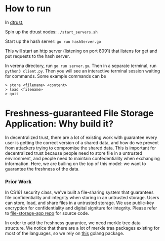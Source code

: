 # How to run
In [dtrust](https://github.com/dtrust-project/dtrust), 

Spin up the dtrust nodes: `./start_servers.sh`

Start up the hash server: `go run hashServer.go`

This will start an http server (listening on port 8091) that listens for get and put requests to the hash server.

In verena directory, run `go run server.go`. 
Then in a separate terminal, run `python3 client.py`. Then you will see an interactive terminal session waiting for commands. Some example commands can be 
```
> store <filename> <content>
> load <filename>
> quit
```

# Freshness-guaranteed File Storage Application: Why build it?

In decentralized trust, there are a lot of existing work with guarantee every user is getting the correct version of a shared data, and how do we prevent from attackers trying to compromise the shared data. This is important for decentralized trust because people need to store file in a untrusted environment, and people need to maintain confedentiality when exchanging information. Here, we are builing on the top of this model: we want to guarantee the freshness of the data. 

### Prior Work 

In CS161 security class, we've built a file-sharing system that guarantees file confidentiality and integrity when storing in an untrusted storage. Users can store, load, and share files in a untrusted storage. We use public-key encryption for confidentiality and digital signiture for integrity. Please refer to [file-storage-app repo](https://github.com/zoey1124/file-storage-app) for source code. 

In order to add the freshness guarantee, we need merkle tree data structure. We notice that there are a lot of merkle traa packages existing for most of the languages, so we rely on [this](https://pkg.go.dev/github.com/cbergoon/merkletree) golang package. 